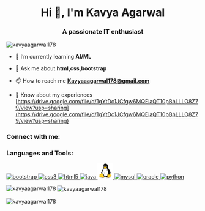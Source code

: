 <h1 align="center">Hi 👋, I'm Kavya Agarwal</h1>
<h3 align="center">A passionate IT enthusiast</h3>

<p align="left"> <img src="https://komarev.com/ghpvc/?username=kavyaagarwal178&label=Profile%20views&color=0e75b6&style=flat" alt="kavyaagarwal178" /> </p>

- 🌱 I’m currently learning **AI/ML**

- 💬 Ask me about **html,css,bootstrap**

- 📫 How to reach me **Kavyaaagarwal178@gmail.com**

- 📄 Know about my experiences [https://drive.google.com/file/d/1gYtDc1JCfgw6MQEiaQT10pBhLLLO8Z79/view?usp=sharing](https://drive.google.com/file/d/1gYtDc1JCfgw6MQEiaQT10pBhLLLO8Z79/view?usp=sharing)

<h3 align="left">Connect with me:</h3>
<p align="left">
</p>

<h3 align="left">Languages and Tools:</h3>
<p align="left"> <a href="https://getbootstrap.com" target="_blank" rel="noreferrer"> 
<img src="https://www.svgrepo.com/show/353498/bootstrap.svg" alt="bootstrap" width="40" height="40"/> </a> <a href="https://www.w3schools.com/css/" target="_blank" rel="noreferrer"> 
<img src="https://www.svgrepo.com/show/303481/css-3-logo.svg" alt="css3" width="40" height="40"/> </a> <a href="https://www.w3.org/html/" target="_blank" rel="noreferrer"> 
<img src="https://www.svgrepo.com/show/452228/html-5.svg" alt="html5" width="40" height="40"/> </a> <a href="https://www.java.com" target="_blank" rel="noreferrer"> 
<img src="https://www.svgrepo.com/show/303388/java-4-logo.svg" alt="java" width="40" height="40"/> </a> <a href="https://www.linux.org/" target="_blank" rel="noreferrer"> 
<img src="https://raw.githubusercontent.com/devicons/devicon/master/icons/linux/linux-original.svg" alt="linux" width="40" height="40"/> </a> <a href="https://www.mysql.com/" target="_blank" rel="noreferrer"> 
<img src="https://www.svgrepo.com/show/303251/mysql-logo.svg" alt="mysql" width="40" height="40"/> </a> <a href="https://www.oracle.com/" target="_blank" rel="noreferrer"> 
 <img src="https://www.svgrepo.com/show/354152/oracle.svg" alt="oracle" width="40" height="40"/> </a> <a href="https://www.python.org" target="_blank" rel="noreferrer"> 
<img src="https://www.svgrepo.com/show/452091/python.svg" alt="python" width="40" height="40"/> </a> </p>

<p><img align="left" src="https://github-readme-stats.vercel.app/api/top-langs?username=kavyaagarwal178&show_icons=true&locale=en&layout=compact" alt="kavyaagarwal178" /></p>

<p>&nbsp;<img align="center" src="https://github-readme-stats.vercel.app/api?username=kavyaagarwal178&show_icons=true&locale=en" alt="kavyaagarwal178" /></p>

<p><img align="center" src="https://github-readme-streak-stats.herokuapp.com/?user=kavyaagarwal178&" alt="kavyaagarwal178" /></p>
